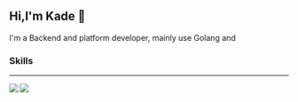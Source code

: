 ## Hi,I'm Kade 👏

I'm a Backend and platform developer, mainly use Golang and 

### Skills



---

<img align="left" src="https://github-readme-stats.vercel.app/api/top-langs/?username=prefect12&theme=outrun&layout=compact&" />
<img align="left" src="https://github-readme-stats.vercel.app/api?username=prefect12&show_icons=true&theme=outrun" />
